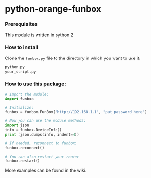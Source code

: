 # python-orange-funbox

### Prerequisites

This module is written in python 2

### How to install

Clone the `funbox.py` file to the directory in which you want to use it:
```bash
python.py
your_script.py
```

### How to use this package:
```python
# Import the module:
import funbox

# Initialize:
funbox = funbox.FunBox("http://192.168.1.1", "put_password_here")

# Now you can use the module methods:
import json
info = funbox.DeviceInfo()
print (json.dumps(info, indent=4))

# If needed, reconnect to funbox:
funbox.reconnect()

# You can also restart your router
funbox.restart()
```

More examples can be found in the wiki.
